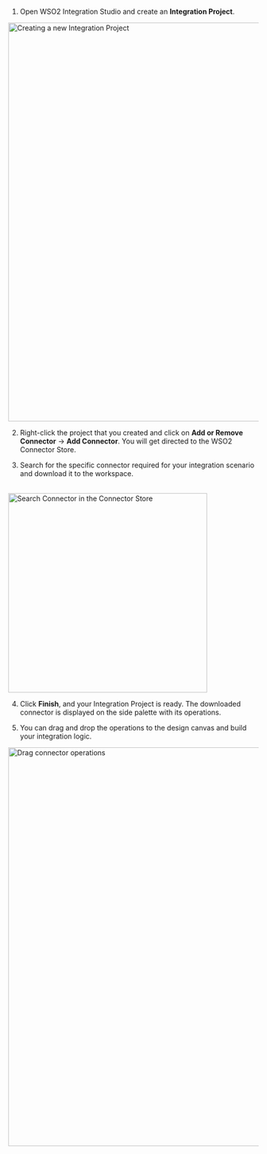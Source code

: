 1. Open WSO2 Integration Studio and create an **Integration Project**.
  <img src="{{base_path}}/assets/img/integrate/new-project/new-integration-project.png" title="Creating a new Integration Project" width="800" alt="Creating a new Integration Project" />

2. Right-click the project that you created and click on **Add or Remove Connector** -> **Add Connector**. You will get directed to the WSO2 Connector Store.

3. Search for the specific connector required for your integration scenario and download it to the workspace. 
 <br>
  <img src="{{base_path}}/assets/img/integrate/connectors/search-connector.png" title="Search Connector in the Connector Store" width="400" alt="Search Connector in the Connector Store" />

4. Click **Finish**, and your Integration Project is ready. The downloaded connector is displayed on the side palette with its operations. 

5. You can drag and drop the operations to the design canvas and build your integration logic.
  <img src="{{base_path}}/assets/img/integrate/connectors/drag-connector-operation.png" title="Drag connector operations" width="800" alt="Drag connector operations" />
